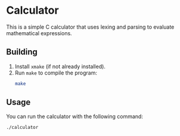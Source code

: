 # Calculator

This is a simple C calculator that uses lexing and parsing to evaluate mathematical expressions.

## Building

1. Install `xmake` (if not already installed).
2. Run `make` to compile the program:
    ```bash
    make
    ```

## Usage

You can run the calculator with the following command:
```bash
./calculator
